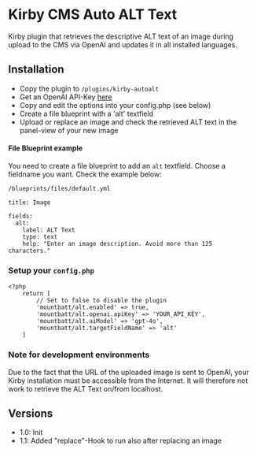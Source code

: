 
# Kirby CMS Auto ALT Text

Kirby plugin that retrieves the descriptive ALT text of an image during upload to the CMS via OpenAI and updates it in all installed languages.

## Installation

- Copy the plugin to `/plugins/kirby-autoalt`
- Get an OpenAI API-Key [here](https://platform.openai.com/api-keys)
- Copy and edit the options into your config.php (see below)
- Create a file blueprint with a 'alt' textfield
- Upload or replace an image and check the retrieved ALT text in the panel-view of your new image

#### File Blueprint example
You need to create a file blueprint to add an `alt` textfield. Choose a fieldname you want. Check the example below:

`/blueprints/files/default.yml`

`````
title: Image

fields:
  alt:
    label: ALT Text
    type: text
    help: "Enter an image description. Avoid more than 125 characters."
`````

### Setup your `config.php`
````
<?php
    return [
        // Set to false to disable the plugin
        'mountbatt/alt.enabled' => true, 
        'mountbatt/alt.openai.apiKey' => 'YOUR_API_KEY',
        'mountbatt/alt.aiModel' => 'gpt-4o',
        'mountbatt/alt.targetFieldName' => 'alt' 
    ]
````

### Note for development environments
Due to the fact that the URL of the uploaded image is sent to OpenAI, your Kirby installation must be accessible from the Internet. It will therefore not work to retrieve the ALT Text on/from localhost. 

## Versions

- 1.0: Init
- 1.1: Added "replace"-Hook to run also after replacing an image